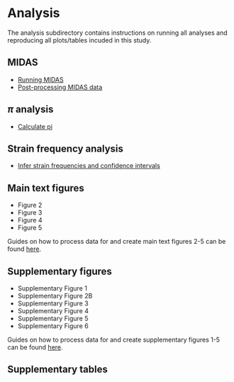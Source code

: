 # Analysis

The analysis subdirectory contains instructions on running all analyses and reproducing all plots/tables incuded in this study.

## MIDAS

- [Running MIDAS](https://github.com/garudlab/Wasney-Briscoe/blob/main/analysis/MIDAS.md)
- [Post-processing MIDAS data](https://github.com/garudlab/Wasney-Briscoe/blob/main/analysis/postprocessing.md)

## $\pi$ analysis

- [Calculate pi](https://github.com/garudlab/Wasney-Briscoe/blob/main/analysis/pi.md)

## Strain frequency analysis

- [Infer strain frequencies and confidence intervals](https://github.com/garudlab/Wasney-Briscoe/blob/main/analysis/strain_inference.md)

## Main text figures

- Figure 2
- Figure 3
- Figure 4
- Figure 5

Guides on how to process data for and create main text figures 2-5 can be found [here](https://github.com/garudlab/Wasney-Briscoe/blob/main/analysis/figures.md).

## Supplementary figures

- Supplementary Figure 1
- Supplementary Figure 2B
- Supplementary Figure 3
- Supplementary Figure 4
- Supplementary Figure 5
- Supplementary Figure 6

Guides on how to process data for and create supplementary figures 1-5 can be found [here](https://github.com/garudlab/Wasney-Briscoe/blob/main/analysis/supplementary_figures.md).

## Supplementary tables

